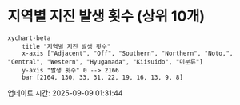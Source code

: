 # 지역별 지진 발생 횟수 (상위 10개)

```mermaid
xychart-beta
    title "지역별 지진 발생 횟수"
    x-axis ["Adjacent", "Off", "Southern", "Northern", "Noto,", "Central", "Western", "Hyuganada", "Kiisuido", "미분류"]
    y-axis "발생 횟수" 0 --> 2166
    bar [2164, 130, 33, 31, 22, 19, 16, 13, 9, 8]
```

업데이트 시간: 2025-09-09 01:31:44
